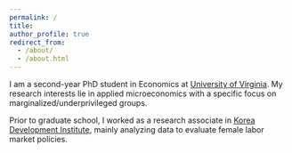 ```yaml
---
permalink: /
title: 
author_profile: true
redirect_from: 
  - /about/
  - /about.html
---
```


I am a second-year PhD student in Economics at [University of Virginia](https://economics.virginia.edu/).
My research interests lie in applied microeconomics with a specific focus on marginalized/underprivileged groups.

Prior to graduate school, I worked as a research associate in [Korea Development Institute](https://www.kdi.re.kr/eng/), mainly analyzing data to evaluate female labor market policies.